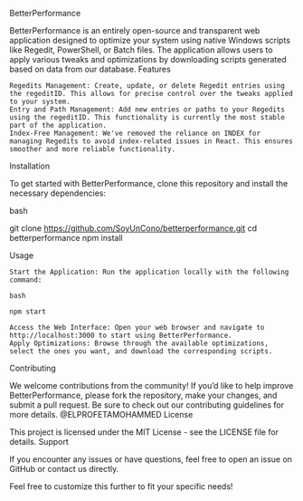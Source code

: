 BetterPerformance

BetterPerformance is an entirely open-source and transparent web application designed to optimize your system using native Windows scripts like Regedit, PowerShell, or Batch files. The application allows users to apply various tweaks and optimizations by downloading scripts generated based on data from our database.
Features

    Regedits Management: Create, update, or delete Regedit entries using the regeditID. This allows for precise control over the tweaks applied to your system.
    Entry and Path Management: Add new entries or paths to your Regedits using the regeditID. This functionality is currently the most stable part of the application.
    Index-Free Management: We've removed the reliance on INDEX for managing Regedits to avoid index-related issues in React. This ensures smoother and more reliable functionality.

Installation

To get started with BetterPerformance, clone this repository and install the necessary dependencies:

bash

git clone https://github.com/SoyUnCono/betterperformance.git
cd betterperformance
npm install

Usage

    Start the Application: Run the application locally with the following command:

    bash

    npm start

    Access the Web Interface: Open your web browser and navigate to http://localhost:3000 to start using BetterPerformance.
    Apply Optimizations: Browse through the available optimizations, select the ones you want, and download the corresponding scripts.

Contributing

We welcome contributions from the community! If you’d like to help improve BetterPerformance, please fork the repository, make your changes, and submit a pull request. Be sure to check out our contributing guidelines for more details.
@ELPROFETAMOHAMMED
License

This project is licensed under the MIT License - see the LICENSE file for details.
Support

If you encounter any issues or have questions, feel free to open an issue on GitHub or contact us directly.

Feel free to customize this further to fit your specific needs!
